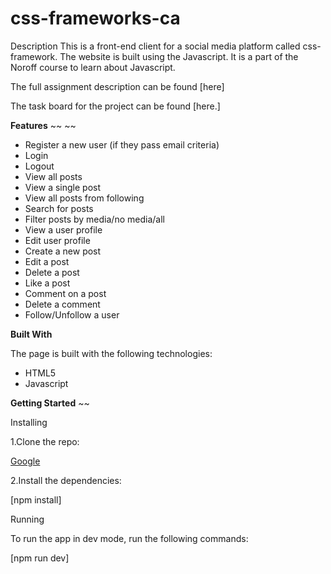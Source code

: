 # css-frameworks-ca







Description
This is a front-end client for a social media platform called css-framework. The website is built using the Javascript. It is a part of the Noroff course to learn about Javascript.

The full assignment description can be found [here]

The task board for the project can be found [here.]



**Features**
~~     ~~
- Register a new user (if they pass email criteria)
- Login
- Logout
- View all posts
- View a single post
- View all posts from following
- Search for posts
- Filter posts by media/no media/all
- View a user profile
- Edit user profile
- Create a new post
- Edit a post
- Delete a post
- Like a post
- Comment on a post
- Delete a comment
- Follow/Unfollow a user


**Built With**

The page is built with the following technologies:

- HTML5
- Javascript


**Getting Started**
~~

Installing

1.Clone the repo:

[Google](https://www.google.com)


2.Install the dependencies:

[npm install]

Running

To run the app in dev mode, run the following commands:

[npm run dev]
